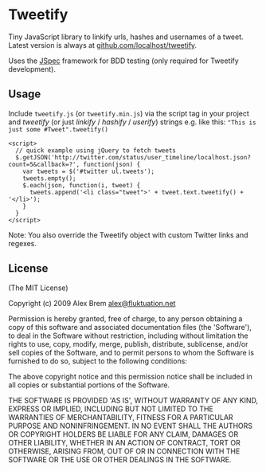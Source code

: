 Tweetify
========

Tiny JavaScript library to linkify urls, hashes and usernames of a tweet.
Latest version is always at [github.com/localhost/tweetify](http://github.com/localhost/tweetify).

Uses the [JSpec](http://jspec.info) framework for BDD testing (only required for Tweetify development).

Usage
-----

Include `tweetify.js` (or `tweetify.min.js`) via the script tag in your project and *tweetify*
(or just *linkify* / *hashify* / *userify*) strings e.g. like this: `"This is just some #Tweet".tweetify()`

    <script>
      // quick example using jQuery to fetch tweets
      $.getJSON('http://twitter.com/status/user_timeline/localhost.json?count=5&callback=?', function(json) {
        var tweets = $('#twitter ul.tweets');
        tweets.empty();
        $.each(json, function(i, tweet) {
          tweets.append('<li class="tweet">' + tweet.text.tweetify() + '</li>');
        }
      }
    </script>

Note: You also override the Tweetify object with custom Twitter links and regexes.

License
-------

(The MIT License)

Copyright (c) 2009 Alex Brem <alex@fluktuation.net>

Permission is hereby granted, free of charge, to any person obtaining
a copy of this software and associated documentation files (the
'Software'), to deal in the Software without restriction, including
without limitation the rights to use, copy, modify, merge, publish,
distribute, sublicense, and/or sell copies of the Software, and to
permit persons to whom the Software is furnished to do so, subject to
the following conditions:

The above copyright notice and this permission notice shall be
included in all copies or substantial portions of the Software.

THE SOFTWARE IS PROVIDED 'AS IS', WITHOUT WARRANTY OF ANY KIND,
EXPRESS OR IMPLIED, INCLUDING BUT NOT LIMITED TO THE WARRANTIES OF
MERCHANTABILITY, FITNESS FOR A PARTICULAR PURPOSE AND NONINFRINGEMENT.
IN NO EVENT SHALL THE AUTHORS OR COPYRIGHT HOLDERS BE LIABLE FOR ANY
CLAIM, DAMAGES OR OTHER LIABILITY, WHETHER IN AN ACTION OF CONTRACT,
TORT OR OTHERWISE, ARISING FROM, OUT OF OR IN CONNECTION WITH THE
SOFTWARE OR THE USE OR OTHER DEALINGS IN THE SOFTWARE.